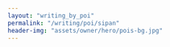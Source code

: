 ```yaml
---
layout: "writing_by_poi"
permalink: "/writing/poi/sipan"
header-img: "assets/owner/hero/pois-bg.jpg"
---
```

